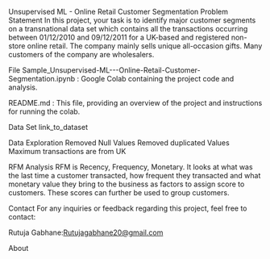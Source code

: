 Unsupervised ML - Online Retail Customer Segmentation
Problem Statement
In this project, your task is to identify major customer segments on a transnational data set which contains all the transactions occurring between 01/12/2010 and 09/12/2011 for a UK-based and registered non-store online retail. The company mainly sells unique all-occasion gifts. Many customers of the company are wholesalers.

File
Sample_Unsupervised-ML---Online-Retail-Customer-Segmentation.ipynb : Google Colab containing the project code and analysis.

README.md : This file, providing an overview of the project and instructions for running the colab.

Data Set
link_to_dataset

Data Exploration
Removed Null Values Removed duplicated Values Maximum transactions are from UK

RFM Analysis
RFM is Recency, Frequency, Monetary. It looks at what was the last time a customer transacted, how frequent they transacted and what monetary value they bring to the business as factors to assign score to customers. These scores can further be used to group customers.

Contact For any inquiries or feedback regarding this project, feel free to contact:

Rutuja Gabhane:Rutujagabhane20@gmail.com

About
